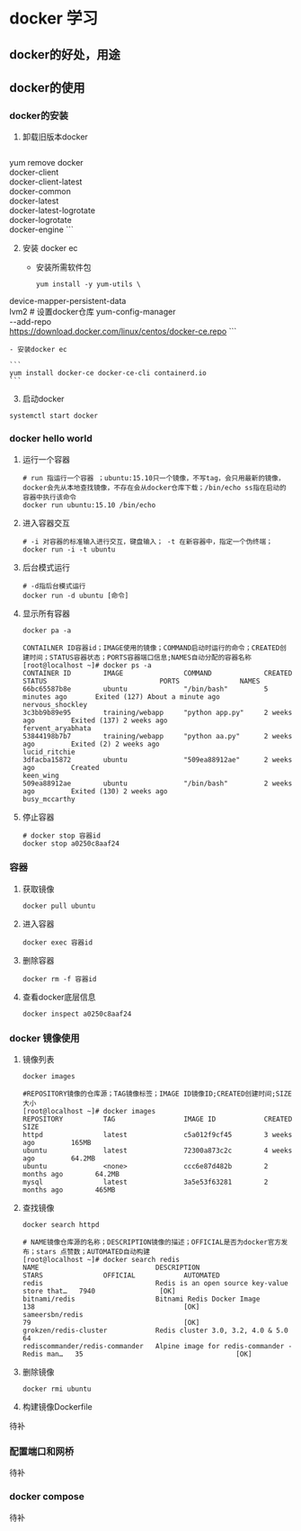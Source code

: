 ﻿# docker 学习

## docker的好处，用途



## docker的使用

### docker的安装

1. 卸载旧版本docker

    ```
yum remove docker \
                  docker-client \
                  docker-client-latest \
                  docker-common \
                  docker-latest \
                  docker-latest-logrotate \
                  docker-logrotate \
                  docker-engine
    ```

2. 安装 docker ec
    - 安装所需软件包
    
        ```
        yum install -y yum-utils \
  device-mapper-persistent-data \
  lvm2
        # 设置docker仓库
  yum-config-manager \
    --add-repo \
    https://download.docker.com/linux/centos/docker-ce.repo
        ```
    
    - 安装docker ec
    
    ```
    yum install docker-ce docker-ce-cli containerd.io
    ```
   
3. 启动docker 

```
systemctl start docker
```

### docker hello world

1. 运行一个容器

    ```
    # run 指运行一个容器 ；ubuntu:15.10只一个镜像，不写tag，会只用最新的镜像，docker会先从本地查找镜像，不存在会从docker仓库下载；/bin/echo ss指在启动的容器中执行该命令
    docker run ubuntu:15.10 /bin/echo
    ```


2. 进入容器交互

    ```
    # -i 对容器的标准输入进行交互，键盘输入； -t 在新容器中，指定一个伪终端；
    docker run -i -t ubuntu 
    ```

3. 后台模式运行



    ```
    # -d指后台模式运行
    docker run -d ubuntu [命令]
    ```

4. 显示所有容器

    ```
    docker pa -a
    
    CONTAILNER ID容器id；IMAGE使用的镜像；COMMAND启动时运行的命令；CREATED创建时间；STATUS容器状态；PORTS容器端口信息;NAMES自动分配的容器名称
    [root@localhost ~]# docker ps -a
    CONTAINER ID        IMAGE               COMMAND             CREATED             STATUS                            PORTS               NAMES
    66bc65587b8e        ubuntu              "/bin/bash"         5 minutes ago       Exited (127) About a minute ago                       nervous_shockley
    3c3bb9b89e95        training/webapp     "python app.py"     2 weeks ago         Exited (137) 2 weeks ago                              fervent_aryabhata
    53844198b7b7        training/webapp     "python aa.py"      2 weeks ago         Exited (2) 2 weeks ago                                lucid_ritchie
    3dfacba15872        ubuntu              "509ea88912ae"      2 weeks ago         Created                                               keen_wing
    509ea88912ae        ubuntu              "/bin/bash"         2 weeks ago         Exited (130) 2 weeks ago                              busy_mccarthy
    ```

5. 停止容器

    ```
    # docker stop 容器id
    docker stop a0250c8aaf24 
    ```

### 容器

1. 获取镜像

    ```
    docker pull ubuntu 
    ```

2. 进入容器

    ```
    docker exec 容器id
    ```

3. 删除容器

    ```
    docker rm -f 容器id
    ```

4. 查看docker底层信息

    ```
    docker inspect a0250c8aaf24
    ```

### docker 镜像使用

1. 镜像列表

    ```
    docker images
    
    #REPOSITORY镜像的仓库源；TAG镜像标签；IMAGE ID镜像ID;CREATED创建时间;SIZE大小
    [root@localhost ~]# docker images
    REPOSITORY          TAG                 IMAGE ID            CREATED             SIZE
    httpd               latest              c5a012f9cf45        3 weeks ago         165MB
    ubuntu              latest              72300a873c2c        4 weeks ago         64.2MB
    ubuntu              <none>              ccc6e87d482b        2 months ago        64.2MB
    mysql               latest              3a5e53f63281        2 months ago        465MB
    
    ```


2. 查找镜像


    ```
    docker search httpd
    
    # NAME镜像仓库源的名称；DESCRIPTION镜像的描述；OFFICIAL是否为docker官方发布；stars 点赞数；AUTOMATED自动构建
    [root@localhost ~]# docker search redis
    NAME                             DESCRIPTION                                     STARS               OFFICIAL            AUTOMATED
    redis                            Redis is an open source key-value store that…   7940                [OK]                
    bitnami/redis                    Bitnami Redis Docker Image                      138                                     [OK]
    sameersbn/redis                                                                  79                                      [OK]
    grokzen/redis-cluster            Redis cluster 3.0, 3.2, 4.0 & 5.0               64                                      
    rediscommander/redis-commander   Alpine image for redis-commander - Redis man…   35                                      [OK]
    
    ```
    
3. 删除镜像

    ```
    docker rmi ubuntu
    ```

4. 构建镜像Dockerfile

待补



### 配置端口和网桥

待补

### docker compose

待补





